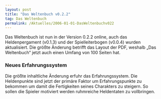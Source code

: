 ```yaml
---
layout: post
title: "Das Weltenbuch v0.2.2"
tag: Das Weltenbuch
permalink: /Aktuelles/2006-01-01-DasWeltenbuchv022
---
```


Das Weltenbuch ist nun in der Version 0.2.2 online, auch das Heldenpergament (v0.1.3) und der Spielleiterbogen (v0.0.4) wurden aktualisiert. Die größte Änderung betrifft das Layout der PDF, weshalb &bdquo;Das Weltenbuch&ldquo; jetzt auch einen Umfang von 100 Seiten hat.

### Neues Erfahrungssystem

Die größte inhaltliche Änderung erfuhr das Erfahrungssystem. Die Heldenpunkte sind jetzt der primäre Faktor um Erfahrungspunkte zu bekommen um damit die Fertigkeiten seines Charakters zu steigern. So sollen die Spieler motiviert werden ruhmreiche Heldentaten zu vollbringen.


